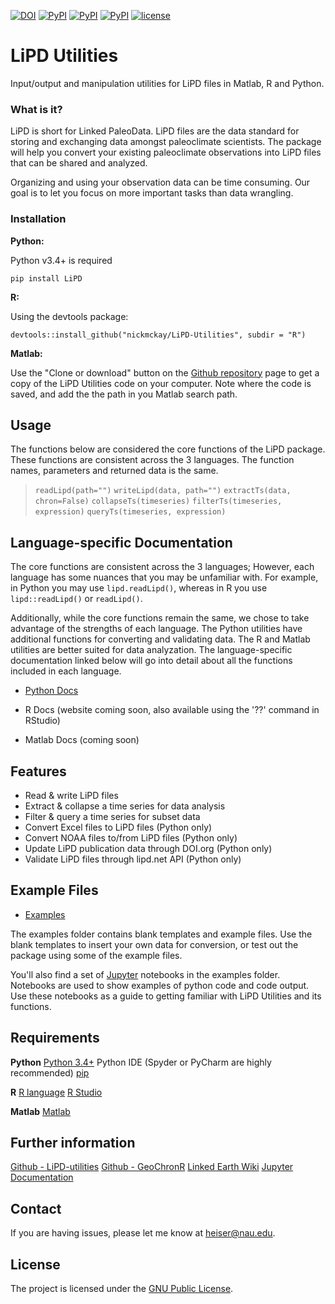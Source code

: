 [![DOI](https://zenodo.org/badge/24036/nickmckay/LiPD-utilities.svg)](https://zenodo.org/badge/latestdoi/24036/nickmckay/LiPD-utilities)
[![PyPI](https://img.shields.io/pypi/dm/LiPD.svg?maxAge=2592000)](https://pypi.python.org/pypi/LiPD)
[![PyPI](https://img.shields.io/pypi/v/LiPD.svg?maxAge=2592000)]()
[![PyPI](https://img.shields.io/badge/python-3.4-yellow.svg)]()
[![license](https://img.shields.io/github/license/nickmckay/LiPD-utilities.svg?maxAge=2592000)]()


# LiPD Utilities

Input/output and manipulation utilities for LiPD files in
            Matlab, R and Python.

<!-- WHAT IS IT -->

### What is it?

LiPD is short for Linked PaleoData. LiPD files are the data standard for storing and exchanging data amongst paleoclimate scientists. The package will help you convert your existing paleoclimate observations into LiPD files that can be shared and analyzed.

Organizing and using your observation data can be time  consuming. Our goal is to let you focus on more important tasks  than data wrangling.

<!-- INSTALLATION -->

### Installation

**Python:**

Python v3.4+ is required

`pip install LiPD`

**R:**

Using the devtools package:

`devtools::install_github("nickmckay/LiPD-Utilities", subdir = "R")`

**Matlab:**

Use the "Clone or download" button on the [Github repository](https://github.com/nickmckay/LiPD-utilities) page to get a copy of the LiPD Utilities code on your computer. Note where the code is saved, and add the the path in you Matlab search path.

<!-- USAGE -->

## Usage

The functions below are considered the core functions of the LiPD package. These functions are consistent across the 3 languages. The function names, parameters and returned data is the same.

> `readLipd(path="")`
`writeLipd(data, path="")`
`extractTs(data, chron=False)`
`collapseTs(timeseries)`
`filterTs(timeseries, expression)`
`queryTs(timeseries, expression)`


<!-- SPECIFIC DOC LINKS -->

## Language-specific Documentation

The core functions are consistent across the 3 languages; However, each language has some nuances that you may be unfamiliar with. For example, in Python you may use `lipd.readLipd()`, whereas in R you use `lipd::readLipd()` or `readLipd()`. 

Additionally, while the core functions remain the same, we chose to take advantage of the strengths of each language. The Python utilities have additional functions for converting and validating data. The R and Matlab utilities are better suited for data analyzation.
The language-specific documentation linked below will go into detail about all the functions included in each language.

* [Python Docs](docs_py/index.html)

* R Docs (website coming soon, also available using the '??<function>' command in RStudio)

* Matlab Docs (coming soon)

<!-- FEATURES -->

## Features

*   Read & write LiPD files
*   Extract & collapse a time series for data analysis
*   Filter & query a time series for subset data
*   Convert Excel files to LiPD files (Python only)
*   Convert NOAA files to/from LiPD files (Python only)
*   Update LiPD publication data through DOI.org (Python only)
*   Validate LiPD files through lipd.net API (Python only)

<!-- EXAMPLES -->

## Example Files

* [Examples](https://github.com/nickmckay/LiPD-utilities/tree/master/Examples)

The examples folder contains blank templates and example files. Use the blank templates to insert your own data for conversion, or test out the package using some of the example files.

You'll also find a set of [Jupyter](http://jupyter.org) notebooks in the examples folder. Notebooks are used to show examples of python code and code output. Use these notebooks as a guide to getting familiar with LiPD Utilities and its functions.

<!-- REQUIREMENTS -->

## Requirements

**Python**
[Python 3.4+](https://www.python.org)
Python IDE (Spyder or PyCharm are highly recommended)
[pip](https://pip.pypa.io/en/stable/installing/)

**R**
[R language](https://cran.r-project.org)
[R Studio](https://www.rstudio.com)

**Matlab**
[Matlab](https://www.mathworks.com)

<!-- FURTHER INFORMATION -->

## Further information

[Github - LiPD-utilities](https://github.com/nickmckay/LiPD-utilities)
[Github - GeoChronR](https://github.com/nickmckay/GeoChronR)
[Linked Earth Wiki](http://wiki.linked.earth/Main_Page)
[Jupyter Documentation](www.jupyter.org)

## Contact

If you are having issues, please let me know at [heiser@nau.edu](mailto:heiser@nau.edu).

<!-- LICENSE -->

## License

The project is licensed under the [            GNU Public License](https://github.com/nickmckay/LiPD-utilities/blob/master/Python/LICENSE).

